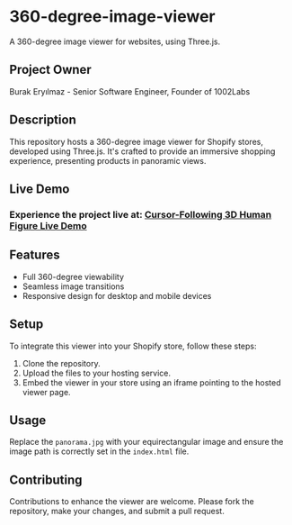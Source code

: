 # 360-degree-image-viewer
A 360-degree image viewer for websites, using Three.js.
## Project Owner
Burak Eryılmaz - Senior Software Engineer, Founder of 1002Labs

## Description
This repository hosts a 360-degree image viewer for Shopify stores, developed using Three.js. It's crafted to provide an immersive shopping experience, presenting products in panoramic views.


## Live Demo
### Experience the project live at: [Cursor-Following 3D Human Figure Live Demo](https://eryilmazburak.github.io/360-degree-image-viewer/)


## Features
- Full 360-degree viewability
- Seamless image transitions
- Responsive design for desktop and mobile devices

## Setup
To integrate this viewer into your Shopify store, follow these steps:
1. Clone the repository.
2. Upload the files to your hosting service.
3. Embed the viewer in your store using an iframe pointing to the hosted viewer page.

## Usage
Replace the `panorama.jpg` with your equirectangular image and ensure the image path is correctly set in the `index.html` file.

## Contributing
Contributions to enhance the viewer are welcome. Please fork the repository, make your changes, and submit a pull request.
